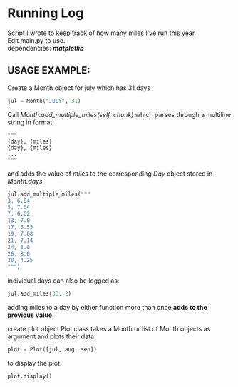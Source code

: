 # Running Log
Script I wrote to keep track of how many miles I've run this year.   
Edit main.py to use.   
dependencies: _**matplotlib**_

## USAGE EXAMPLE: 

Create a Month object for july which has 31 days 
```python
jul = Month("JULY", 31)
```
Call *Month.add_multiple_miles(self, chunk)* which parses through a multiline string in format:
 ```
 """
 {day}, {miles}
 {day}, {miles} 
 ... 
 """
 ```
and adds the value of *miles* to the corresponding *Day* object stored in *Month.days*
```python
jul.add_multiple_miles("""
3, 6.04
5, 7.04
7, 6.62
13, 7.0
17, 6.55
19, 7.08
21, 7.14
24, 8.0
26, 8.0
30, 4.25
""")
```
individual days can also be logged as:
```python
jul.add_miles(30, 2)
```
adding miles to a day by either function more than once **adds to the previous value**. 

create plot object
Plot class takes a Month or list of Month objects as argument and plots their data 
```python
plot = Plot([jul, aug, sep])
```
to display the plot:
```python
plot.display()
```

